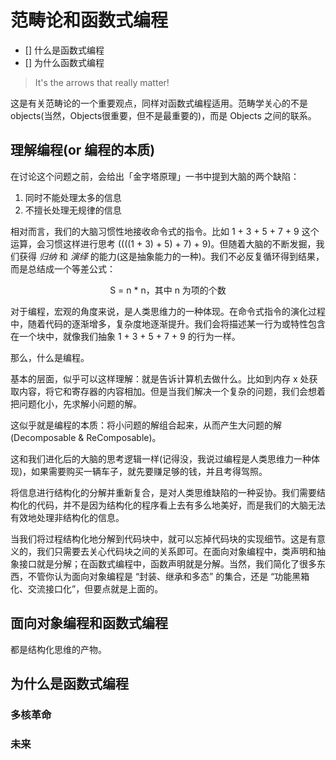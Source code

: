 # 范畴论和函数式编程

- [] 什么是函数式编程
- [] 为什么函数式编程

> It's the arrows that really matter!

这是有关范畴论的一个重要观点，同样对函数式编程适用。范畴学关心的不是 objects(当然，Objects很重要，但不是最重要的)，而是 Objects 之间的联系。

## 理解编程(or 编程的本质)

在讨论这个问题之前，会给出「金字塔原理」一书中提到大脑的两个缺陷：

1. 同时不能处理太多的信息
2. 不擅长处理无规律的信息

相对而言，我们的大脑习惯性地接收命令式的指令。比如 1 + 3 + 5 + 7 + 9 这个运算，会习惯这样进行思考 ((((1 + 3) + 5) + 7) + 9)。但随着大脑的不断发掘，我们获得 *归纳* 和 *演绎* 的能力(这是抽象能力的一种)。我们不必反复循环得到结果，而是总结成一个等差公式：

<p style="text-align: center">S = n * n，其中 n 为项的个数</p>

对于编程，宏观的角度来说，是人类思维力的一种体现。在命令式指令的演化过程中，随着代码的逐渐增多，复杂度地逐渐提升。我们会将描述某一行为或特性包含在一个块中，就像我们抽象 1 + 3 + 5 + 7 + 9 的行为一样。

那么，什么是编程。

基本的层面，似乎可以这样理解：就是告诉计算机去做什么。比如到内存 x 处获取内容，将它和寄存器的内容相加。但是当我们解决一个复杂的问题，我们会想着把问题化小，先求解小问题的解。

这似乎就是编程的本质：将小问题的解组合起来，从而产生大问题的解(Decomposable & ReComposable)。

这和我们进化后的大脑的思考逻辑一样(记得没，我说过编程是人类思维力一种体现)，如果需要购买一辆车子，就先要赚足够的钱，并且考得驾照。

将信息进行结构化的分解并重新复合，是对人类思维缺陷的一种妥协。我们需要结构化的代码，并不是因为结构化的程序看上去有多么地美好，而是我们的大脑无法有效地处理非结构化的信息。

当我们将过程结构化地分解到代码块中，就可以忘掉代码块的实现细节。这是有意义的，我们只需要去关心代码块之间的关系即可。在面向对象编程中，类声明和抽象接口就是分解；在函数式编程中，函数声明就是分解。当然，我们简化了很多东西，不管你认为面向对象编程是 “封装、继承和多态” 的集合，还是 “功能黑箱化、交流接口化”，但要点就是上面的。

<!-- 好的函数就是抽象。 -->

## 面向对象编程和函数式编程

都是结构化思维的产物。

## 为什么是函数式编程

### 多核革命

### 未来